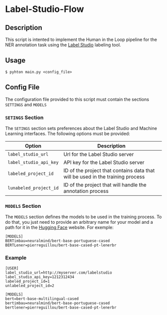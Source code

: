 # Label-Studio-Flow
## Description

This script is intented to implement the Human in the Loop pipeline for the NER annotation task using the [Label Studio](https://labelstud.io/) labeling tool.

## Usage 

```
$ pyhton main.py <config_file>
```

## Config File 
The configuration file provided to this script must contain the sections `SETTINGS` and `MODELS`

### `SETINGS` Section

The `SETINGS` section sets preferences about the Label Studio and Machine Learning interfaces. The following options must be provided:

|Option|Description|
|------|-----------|
|`label_studio_url`|Url for the Label Studio server|
|`label_studio_api_key`|API key for the Label Studio server|
|`labeled_project_id`| ID of the project that contains data that will be used in the training process|
|`lunabeled_project_id`| ID of the project that will handle the annotation process|

### `MODELS` Section
The `MODELS` section defines the models to be used in the training process. To do that, you just need to provide an arbitrary name for your model and a path for it in the [Hugging Face](https://huggingface.co) website. For exemple:

```
[MODELS]
BERTimbau=neuralmind/bert-base-portuguese-cased
BERTLener=pierreguillou/bert-base-cased-pt-lenerbr
```

### Example
```
[USER]
label_studio_url=http://myserver.com/labelstudio
label_studio_api_key=1212312434
labeled_project_id=1
unlabeled_project_id=2

[MODELS]
bert=bert-base-multilingual-cased
bertimbau=neuralmind/bert-base-portuguese-cased
bertlener=pierreguillou/bert-base-cased-pt-lenerbr
```


